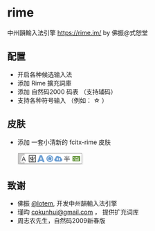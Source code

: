 # rime

中州韻輸入法引擎  https://rime.im/  by 佛振@式恕堂

## 配置

- 开启各种候选输入法
- 添加 Rime 擴充詞庫
- 添加 自然码2000 码表 （支持辅码）
- 支持各种符号输入 （例如： ☆ ）

## 皮肤 
- 添加 一套小清新的 fcitx-rime 皮肤

  ![fcitx rime](https://github.com/henices/rime/raw/master/image/fcitx-rime.png) 

## 致谢

- 佛振 [@lotem](https://github.com/lotem), 开发中州韻輸入法引擎
- 瑾昀 <cokunhui@gmail.com> ， 提供扩充词库
- 周志农先生，自然码2009新春版

